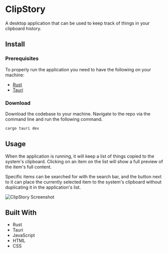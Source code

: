 # ClipStory

A desktop application that can be used to keep track of things in your clipboard history.

## Install

### Prerequisites

To properly run the application you need to have the following on your machine:

* [Rust](https://www.rust-lang.org/tools/install)
* [Tauri](https://tauri.app)

### Download

Download the codebase to your machine. Navigate to the repo via the command line and run the following command.

```bash
cargo tauri dev
```

## Usage

When the application is running, it will keep a list of things copied to the system's clipboard. Clicking on an item on the list will show a full preview of the item's full content.

Specific items can be searched for with the search bar, and the button next to it can place the currently selected item to the system's clipboard without duplicating it in the application's list.

![ClipStory Screenshot](https://i.ibb.co/TPrcytS/Clip-Story-Screenshot.webp)

## Built With
* Rust
* Tauri
* JavaScript
* HTML
* CSS
